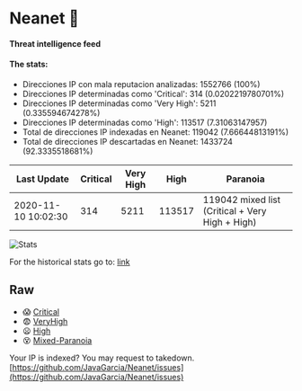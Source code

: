 # Neanet :hocho:
#### Threat intelligence feed
#### The stats:

- Direcciones IP con mala reputacion analizadas: 1552766 (100%)
- Direcciones IP determinadas como 'Critical':  314 (0.0202219780701%)
- Direcciones IP determinadas como 'Very High':  5211 (0.335594674278%)
- Direcciones IP determinadas como 'High':  113517 (7.31063147957)
- Total de direcciones IP indexadas en Neanet:  119042 (7.66644813191%)
- Total de direcciones IP descartadas en Neanet:  1433724 (92.3335518681%)

| Last Update | Critical | Very High | High | Paranoia |
| --- | --- | --- | --- | --- |
| 2020-11-10 10:02:30 | 314 | 5211 | 113517 | 119042 mixed list (Critical + Very High + High)|

![Stats](https://docs.google.com/spreadsheets/d/e/2PACX-1vSnaNMIXVabIpDJjufMlzH7poXnshF3mgd8Is1g9ytUEzVsP5my4Trn8f-xkoLLQ38xpL3HtmUexLo6/pubchart?oid=501124687&format=image)

For the historical stats go to: [link](/stats.csv)
## Raw
- :scream: [Critical](https://raw.githubusercontent.com/JavaGarcia/Neanet/master/blacklists/neanet_critical.txt)
- :fearful: [VeryHigh](https://raw.githubusercontent.com/JavaGarcia/Neanet/master/blacklists/neanet_veryHigh.txtt)
- :frowning: [High](https://raw.githubusercontent.com/JavaGarcia/Neanet/master/blacklists/neanet_high.txt)
- :dizzy_face: [Mixed-Paranoia](https://raw.githubusercontent.com/JavaGarcia/Neanet/master/blacklists/neanet_all.txt)


Your IP is indexed? You may request to takedown. [https://github.com/JavaGarcia/Neanet/issues](https://github.com/JavaGarcia/Neanet/issues)






















































































































































































































































































































































































































































































































































































































































































































































































































































































































































































































































































































































































































































































































































































































































































































































































































































































































































































































































































































































































































































































































